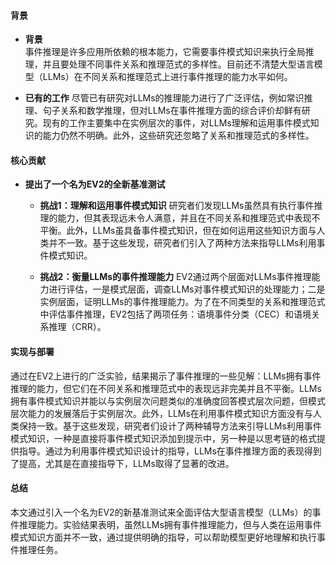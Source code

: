 #### 背景
- **背景**       
    事件推理是许多应用所依赖的根本能力，它需要事件模式知识来执行全局推理，并且要处理不同事件关系和推理范式的多样性。目前还不清楚大型语言模型（LLMs）在不同关系和推理范式上进行事件推理的能力水平如何。

- **已有的工作**
    尽管已有研究对LLMs的推理能力进行了广泛评估，例如常识推理、句子关系和数学推理，但对LLMs在事件推理方面的综合评价却鲜有研究。现有的工作主要集中在实例层次的事件，对LLMs理解和运用事件模式知识的能力仍然不明确。此外，这些研究还忽略了关系和推理范式的多样性。

#### 核心贡献
- **提出了一个名为EV2的全新基准测试**
    - **挑战1：理解和运用事件模式知识**
        研究者们发现LLMs虽然具有执行事件推理的能力，但其表现远未令人满意，并且在不同关系和推理范式中表现不平衡。此外，LLMs虽具备事件模式知识，但在如何运用这些知识方面与人类并不一致。基于这些发现，研究者们引入了两种方法来指导LLMs利用事件模式知识。

    - **挑战2：衡量LLMs的事件推理能力**
        EV2通过两个层面对LLMs事件推理能力进行评估，一是模式层面，调查LLMs对事件模式知识的处理能力；二是实例层面，证明LLMs的事件推理能力。为了在不同类型的关系和推理范式中评估事件推理，EV2包括了两项任务：语境事件分类（CEC）和语境关系推理（CRR）。

#### 实现与部署
通过在EV2上进行的广泛实验，结果揭示了事件推理的一些见解：LLMs拥有事件推理的能力，但它们在不同关系和推理范式中的表现远非完美并且不平衡。LLMs拥有事件模式知识并能以与实例层次问题类似的准确度回答模式层次问题，但模式层次能力的发展落后于实例层次。此外，LLMs在利用事件模式知识方面没有与人类保持一致。基于这些发现，研究者们设计了两种辅导方法来引导LLMs利用事件模式知识，一种是直接将事件模式知识添加到提示中，另一种是以思考链的格式提供指导。通过为利用事件模式知识设计的指导，LLMs在事件推理方面的表现得到了提高，尤其是在直接指导下，LLMs取得了显著的改进。

#### 总结
本文通过引入一个名为EV2的新基准测试来全面评估大型语言模型（LLMs）的事件推理能力。实验结果表明，虽然LLMs拥有事件推理能力，但与人类在运用事件模式知识方面并不一致，通过提供明确的指导，可以帮助模型更好地理解和执行事件推理任务。
